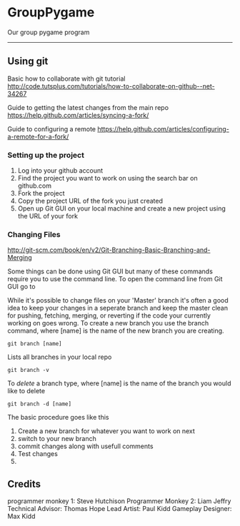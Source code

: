 # GroupPygame
Our group pygame program

---
## Using git

Basic how to collaborate with git tutorial
http://code.tutsplus.com/tutorials/how-to-collaborate-on-github--net-34267

Guide to getting the latest changes from the main repo
https://help.github.com/articles/syncing-a-fork/

Guide to configuring a remote
https://help.github.com/articles/configuring-a-remote-for-a-fork/

### Setting up the project

1. Log into your github account
2. Find the project you want to work on using the search bar on github.com
2. Fork the project
3. Copy the project URL of the fork you just created
4. Open up Git GUI on your local machine and create a new project using the URL of your fork

### Changing Files

http://git-scm.com/book/en/v2/Git-Branching-Basic-Branching-and-Merging

Some things can be done using Git GUI but many of these commands require you to use the command line. To open the command line from Git GUI go to 

While it's possible to change files on your 'Master' branch it's often a good idea to keep your changes in a seperate branch and keep the master clean for pushing, fetching, merging, or reverting if the code your currently working on goes wrong. To create a new branch you use the branch command, where [name] is the name of the new branch you are creating. 
```
git branch [name]
``` 

Lists all branches in your local repo
```
git branch -v
```

To *delete* a branch type, where [name] is the name of the branch you would like to delete
```
git branch -d [name]
```


The basic procedure goes like this
1. Create a new branch for whatever you want to work on next
2. switch to your new branch
2. commit changes along with usefull comments
3. Test changes
4. 

## Credits

programmer monkey 1: Steve Hutchison
Programmer Monkey 2: Liam Jeffry
Technical Advisor: Thomas Hope
Lead Artist: Paul Kidd
Gameplay Designer: Max Kidd


